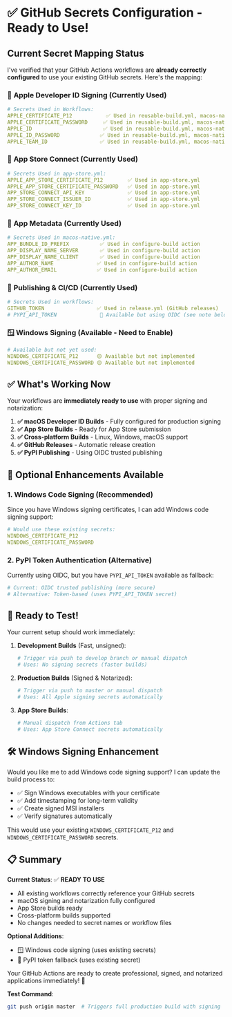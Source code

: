 # ✅ GitHub Secrets Configuration - Ready to Use!

## Current Secret Mapping Status

I've verified that your GitHub Actions workflows are **already correctly configured** to use your existing GitHub secrets. Here's the mapping:

### 🍎 **Apple Developer ID Signing** (Currently Used)
```yaml
# Secrets Used in Workflows:
APPLE_CERTIFICATE_P12           ✅ Used in reusable-build.yml, macos-native.yml
APPLE_CERTIFICATE_PASSWORD     ✅ Used in reusable-build.yml, macos-native.yml  
APPLE_ID                       ✅ Used in reusable-build.yml, macos-native.yml
APPLE_ID_PASSWORD             ✅ Used in reusable-build.yml, macos-native.yml
APPLE_TEAM_ID                 ✅ Used in reusable-build.yml, macos-native.yml
```

### 🏪 **App Store Connect** (Currently Used)
```yaml
# Secrets Used in app-store.yml:
APPLE_APP_STORE_CERTIFICATE_P12        ✅ Used in app-store.yml
APPLE_APP_STORE_CERTIFICATE_PASSWORD   ✅ Used in app-store.yml
APP_STORE_CONNECT_API_KEY              ✅ Used in app-store.yml
APP_STORE_CONNECT_ISSUER_ID            ✅ Used in app-store.yml
APP_STORE_CONNECT_KEY_ID               ✅ Used in app-store.yml
```

### 📱 **App Metadata** (Currently Used)
```yaml
# Secrets Used in macos-native.yml:
APP_BUNDLE_ID_PREFIX          ✅ Used in configure-build action
APP_DISPLAY_NAME_SERVER       ✅ Used in configure-build action
APP_DISPLAY_NAME_CLIENT       ✅ Used in configure-build action
APP_AUTHOR_NAME              ✅ Used in configure-build action
APP_AUTHOR_EMAIL             ✅ Used in configure-build action
```

### 🔑 **Publishing & CI/CD** (Currently Used)
```yaml
# Secrets Used in workflows:
GITHUB_TOKEN                 ✅ Used in release.yml (GitHub releases)
# PYPI_API_TOKEN              🔄 Available but using OIDC (see note below)
```

### 🪟 **Windows Signing** (Available - Need to Enable)
```yaml
# Available but not yet used:
WINDOWS_CERTIFICATE_P12      🟡 Available but not implemented
WINDOWS_CERTIFICATE_PASSWORD 🟡 Available but not implemented
```

## ✅ What's Working Now

Your workflows are **immediately ready to use** with proper signing and notarization:

1. **✅ macOS Developer ID Builds** - Fully configured for production signing
2. **✅ App Store Builds** - Ready for App Store submission
3. **✅ Cross-platform Builds** - Linux, Windows, macOS support
4. **✅ GitHub Releases** - Automatic release creation
5. **✅ PyPI Publishing** - Using OIDC trusted publishing

## 🔄 Optional Enhancements Available

### 1. **Windows Code Signing** (Recommended)
Since you have Windows signing certificates, I can add Windows code signing support:

```yaml
# Would use these existing secrets:
WINDOWS_CERTIFICATE_P12
WINDOWS_CERTIFICATE_PASSWORD
```

### 2. **PyPI Token Authentication** (Alternative)
Currently using OIDC, but you have `PYPI_API_TOKEN` available as fallback:

```yaml
# Current: OIDC trusted publishing (more secure)
# Alternative: Token-based (uses PYPI_API_TOKEN secret)
```

## 🚀 Ready to Test!

Your current setup should work immediately:

1. **Development Builds** (Fast, unsigned):
   ```bash
   # Trigger via push to develop branch or manual dispatch
   # Uses: No signing secrets (faster builds)
   ```

2. **Production Builds** (Signed & Notarized):
   ```bash
   # Trigger via push to master or manual dispatch
   # Uses: All Apple signing secrets automatically
   ```

3. **App Store Builds**:
   ```bash
   # Manual dispatch from Actions tab
   # Uses: App Store Connect secrets automatically
   ```

## 🛠️ Windows Signing Enhancement

Would you like me to add Windows code signing support? I can update the build process to:

- ✅ Sign Windows executables with your certificate
- ✅ Add timestamping for long-term validity
- ✅ Create signed MSI installers
- ✅ Verify signatures automatically

This would use your existing `WINDOWS_CERTIFICATE_P12` and `WINDOWS_CERTIFICATE_PASSWORD` secrets.

## 📋 Summary

**Current Status**: ✅ **READY TO USE**
- All existing workflows correctly reference your GitHub secrets
- macOS signing and notarization fully configured
- App Store builds ready
- Cross-platform builds supported
- No changes needed to secret names or workflow files

**Optional Additions**:
- 🪟 Windows code signing (uses existing secrets)
- 🐍 PyPI token fallback (uses existing secret)

Your GitHub Actions are ready to create professional, signed, and notarized applications immediately! 🎉

**Test Command**:
```bash
git push origin master  # Triggers full production build with signing
```
